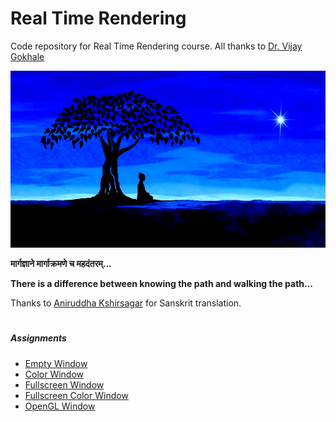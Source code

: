 Real Time Rendering
===================
Code repository for Real Time Rendering course. All thanks to [Dr. Vijay Gokhale](http://astromedicomp.org/dr-vijay-gokhale)

![theUltimateCreation][theUltimateCreation-image]

**मार्गज्ञाने मार्गाक्रमणे च महदंतरम्...**

**There is a difference between knowing the path and walking the path...**

Thanks to [Aniruddha Kshirsagar]() for Sanskrit translation.

<h1></h1>

##### Assignments
* [Empty Window](window)
* [Color Window](colorWindow)
* [Fullscreen Window](fullscreenWindow)
* [Fullscreen Color Window](fullscreenColorWindow)
* [OpenGL Window](openGLWindow)

<!-- Image declaration -->

[theUltimateCreation-image]: ./theUltimateCreation.png "The Ultimate Creation"

